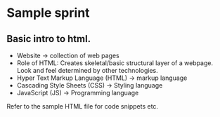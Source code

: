 # Sample sprint


## Basic intro to html.
 
 - Website -> collection of web pages
 - Role of HTML: Creates skeletal/basic structural layer of a webpage. Look and feel determined by other technologies. 
 - Hyper Text Markup Language (HTML)  -> markup language
 - Cascading Style Sheets (CSS) -> Styling language
 - JavaScript (JS) -> Programming language
  
Refer to the sample HTML file for code snippets etc.